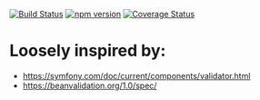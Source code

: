 [![Build Status](https://travis-ci.org/stopsopa/validator.svg?branch=v0.0.77)](https://travis-ci.org/stopsopa/validator)
[![npm version](https://badge.fury.io/js/%40stopsopa%2Fvalidator.svg)](https://badge.fury.io/js/%40stopsopa%2Fvalidator)
[![Coverage Status](https://coveralls.io/repos/github/stopsopa/validator/badge.svg?branch=v0.0.77)](https://coveralls.io/github/stopsopa/validator?branch=v0.0.77)

# Loosely inspired by:
- https://symfony.com/doc/current/components/validator.html
- https://beanvalidation.org/1.0/spec/


